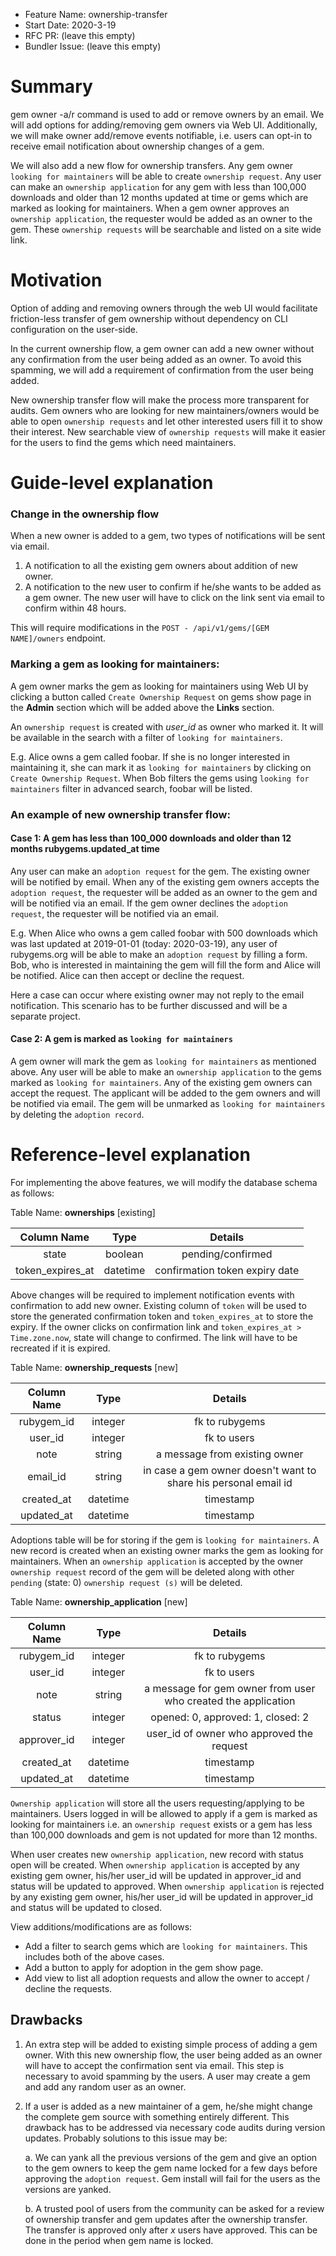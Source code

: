 - Feature Name: ownership-transfer
- Start Date: 2020-3-19
- RFC PR: (leave this empty)
- Bundler Issue: (leave this empty)

# Summary

gem owner -a/r command is used to add or remove owners by an email. We will add options for adding/removing gem owners via Web UI. Additionally, we will make owner add/remove events notifiable, i.e. users can opt-in to receive email notification about ownership changes of a gem. 

We will also add a new flow for ownership transfers. Any gem owner `looking for maintainers` will be able to create `ownership request`. Any user can make an `ownership application` for any gem with less than 100,000 downloads and older than 12 months updated at time or gems which are marked as looking for maintainers. When a gem owner approves an `ownership application`, the requester would be added as an owner to the gem. These `ownership requests` will be searchable and listed on a site wide link.

# Motivation

Option of adding and removing owners through the web UI would facilitate friction-less transfer of gem ownership without dependency on CLI configuration on the user-side.

In the current ownership flow, a gem owner can add a new owner without any confirmation from the user being added as an owner. To avoid this spamming, we will add a requirement of confirmation from the user being added.

New ownership transfer flow will make the process more transparent for audits. Gem owners who are looking for new maintainers/owners would be able to open `ownership requests` and let other interested users fill it to show their interest. New searchable view of `ownership requests` will make it easier for the users to find the gems which need maintainers.

# Guide-level explanation

### Change in the ownership flow
When a new owner is added to a gem, two types of notifications will be sent via email.
1. A notification to all the existing gem owners about addition of new owner.
2. A notification to the new user to confirm if he/she wants to be added as a gem owner. The new user will have to click on the link sent via email to confirm within 48 hours.

This will require modifications in the `POST - /api/v1/gems/[GEM NAME]/owners` endpoint.

### Marking a gem as looking for maintainers:

A gem owner marks the gem as looking for maintainers using Web UI by clicking a button called `Create Ownership Request` on gems show page in the **Admin** section which will be added above the **Links** section.

An `ownership request` is created with _user_id_ as owner who marked it. 
It will be available in the search with a filter of `looking for maintainers`.

E.g. Alice owns a gem called foobar. If she is no longer interested in maintaining it, she can mark it as `looking for maintainers` by clicking on `Create Ownership Request`. When Bob filters the gems using `looking for maintainers` filter in advanced search, foobar will be listed.

### An example of new ownership transfer flow:

#### Case 1: A gem has less than 100_000 downloads and older than 12 months rubygems.updated_at time

Any user can make an `adoption request` for the gem. The existing owner will be notified by email.
When any of the existing gem owners accepts the `adoption request`, the requester will be added as an owner to the gem and will be notified via an email.
If the gem owner declines the `adoption request`, the requester will be notified via an email.

E.g. When Alice who owns a gem called foobar with 500 downloads which was last updated at 2019-01-01 (today: 2020-03-19), any user of rubygems.org will be able to make an `adoption request` by filling a form. Bob, who is interested in maintaining the gem will fill the form and Alice will be notified. Alice can then accept or decline the request.

Here a case can occur where existing owner may not reply to the email notification. This scenario has to be further discussed and will be a separate project.

#### Case 2: A gem is marked as `looking for maintainers`

A gem owner will mark the gem as `looking for maintainers` as mentioned above.
Any user will be able to make an `ownership application` to the gems marked as `looking for maintainers`.
Any of the existing gem owners can accept the request. The applicant will be added to the gem owners and will be notified via email. The gem will be unmarked as `looking for maintainers` by deleting the `adoption record`.

# Reference-level explanation

For implementing the above features, we will modify the database schema as follows:

Table Name: **ownerships** [existing]

|Column Name|Type|Details|
|:-----------:|:----:|:-------:|
|state |boolean|pending/confirmed|
|token_expires_at|datetime|confirmation token expiry date|

Above changes will be required to implement notification events with confirmation to add new owner. Existing column of `token` will be used to store the generated confirmation token and `token_expires_at` to store the expiry.
If the owner clicks on confirmation link and `token_expires_at > Time.zone.now`, state will change to confirmed.
The link will have to be recreated if it is expired.

Table Name: **ownership_requests** [new]

|Column Name|Type|Details|
|:-----------:|:----:|:-------:|
|rubygem_id |integer|fk to rubygems|
|user_id    |integer|fk to users|
|note       |string |a message from existing owner|
|email_id   |string |in case a gem owner doesn't want to share his personal email id|
|created_at |datetime|timestamp|
|updated_at |datetime|timestamp|

Adoptions table will be for storing if the gem is `looking for maintainers`. A new record is created when an existing owner marks the gem as looking for maintainers.
When an `ownership application` is accepted by the owner `ownership request` record of the gem will be deleted along with other `pending` (state: 0) `ownership request (s)` will be deleted.

Table Name: **ownership_application** [new]

|Column Name|Type|Details|
|:-----------:|:----:|:-------:|
|rubygem_id |integer|fk to rubygems|
|user_id    |integer|fk to users|
|note       |string |a message for gem owner from user who created the application|
|status     |integer|opened: 0, approved: 1, closed: 2|
|approver_id|integer|user_id of owner who approved the request|
|created_at |datetime|timestamp|
|updated_at |datetime|timestamp|

`Ownership application` will store all the users requesting/applying to be maintainers. Users logged in will be allowed to apply if a gem is marked as looking for maintainers i.e. an `ownership request` exists or a gem has less than 100,000 downloads and gem is not updated for more than 12 months.

When user creates new `ownership application`, new record with status open will be created.
When `ownership application` is accepted by any existing gem owner, his/her user_id will be updated in approver_id and status will be updated to approved.
When `ownership application` is rejected by any existing gem owner, his/her user_id will be updated in approver_id and status will be updated to closed.

View additions/modifications are as follows:
- Add a filter to search gems which are `looking for maintainers`. This includes both of the above cases.
- Add a button to apply for adoption in the gem show page.
- Add view to list all adoption requests and allow the owner to accept / decline the requests.

## Drawbacks
1. An extra step will be added to existing simple process of adding a gem owner. With this new ownership flow, the user being added as an owner will have to accept the confirmation sent via email.
This step is necessary to avoid spamming by the users. A user may create a gem and add any random user as an owner.

2. If a user is added as a new maintainer of a gem, he/she might change the complete gem source with something entirely different. 
This drawback has to be addressed via necessary code audits during version updates.
 Probably solutions to this issue may be:
    
    a. We can yank all the previous versions of the gem and give an option to the gem owners to keep the gem name locked for a few days before approving the `adoption request`. Gem install will fail for the users as the versions are yanked.
    
    b. A trusted pool of users from the community can be asked for a review of ownership transfer and gem updates after the ownership transfer. The transfer is approved only after *x* users have approved. This can be done in the period when gem name is locked.